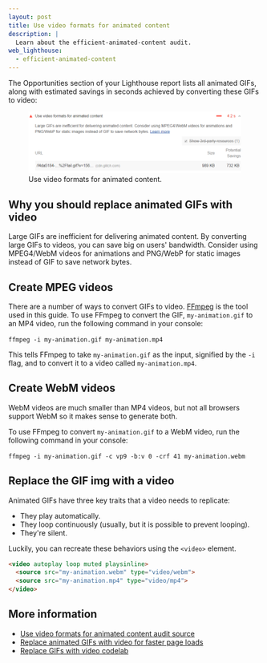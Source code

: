 ```yaml
---
layout: post
title: Use video formats for animated content
description: |
  Learn about the efficient-animated-content audit.
web_lighthouse:
  - efficient-animated-content
---
```


The Opportunities section of your Lighthouse report lists
all animated GIFs, along with estimated savings in seconds
achieved by converting these GIFs to video:

<figure class="w-figure">
  <img class="w-screenshot w-screenshot--filled" src="efficient-animated-content.png" alt="Use video formats for animated content">
  <figcaption class="w-figcaption">
    Use video formats for animated content.
  </figcaption>
</figure>

## Why you should replace animated GIFs with video

Large GIFs are inefficient for delivering animated content.
By converting large GIFs to videos, you can save big on users' bandwidth.
Consider using MPEG4/WebM videos for animations and PNG/WebP
for static images instead of GIF to save network bytes.

## Create MPEG videos
There are a number of ways to convert GIFs to video.
[FFmpeg](https://ffmpeg.org/) is the tool used in this guide.
To use FFmpeg to convert the GIF, `my-animation.gif` to an MP4 video,
run the following command in your console:

`ffmpeg -i my-animation.gif my-animation.mp4`  

This tells FFmpeg to take `my-animation.gif` as the input,
signified by the `-i` flag,
and to convert it to a video called `my-animation.mp4`.

## Create WebM videos

WebM videos are much smaller than MP4 videos,
but not all browsers support WebM so it makes sense to generate both.

To use FFmpeg to convert `my-animation.gif` to a WebM video,
run the following command in your console:

`ffmpeg -i my-animation.gif -c vp9 -b:v 0 -crf 41 my-animation.webm`

## Replace the GIF img with a video
Animated GIFs have three key traits that a video needs to replicate:

- They play automatically.
- They loop continuously (usually, but it is possible to prevent looping).
- They're silent.

Luckily, you can recreate these behaviors using the `<video>` element.

```html
<video autoplay loop muted playsinline>  
  <source src="my-animation.webm" type="video/webm">  
  <source src="my-animation.mp4" type="video/mp4">  
</video>  
```

## More information

- [Use video formats for animated content audit source](https://github.com/GoogleChrome/lighthouse/blob/master/lighthouse-core/audits/byte-efficiency/efficient-animated-content.js)
- [Replace animated GIFs with video for faster page loads](/replace-gifs-with-videos)
- [Replace GIFs with video codelab](/codelab-replace-gifs-with-video)
